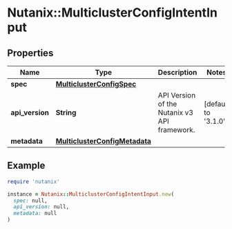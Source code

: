# Nutanix::MulticlusterConfigIntentInput

## Properties

| Name | Type | Description | Notes |
| ---- | ---- | ----------- | ----- |
| **spec** | [**MulticlusterConfigSpec**](MulticlusterConfigSpec.md) |  |  |
| **api_version** | **String** | API Version of the Nutanix v3 API framework. | [default to &#39;3.1.0&#39;] |
| **metadata** | [**MulticlusterConfigMetadata**](MulticlusterConfigMetadata.md) |  |  |

## Example

```ruby
require 'nutanix'

instance = Nutanix::MulticlusterConfigIntentInput.new(
  spec: null,
  api_version: null,
  metadata: null
)
```

